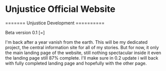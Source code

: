 # Unjustice Official Website
======= Unjustice Development ==========


Beta version 0.1 [=]

I'm back after a year vanish from the earth. This will be my dedicated project, the central information site for all of my stories. 
But for now, it only the main landing page of the website, still nothing spectacular inside it even the landing page still 87% complete.
I'll make sure in 0.2 update i will back with fully completed landing page and hopefully with the other page. 
